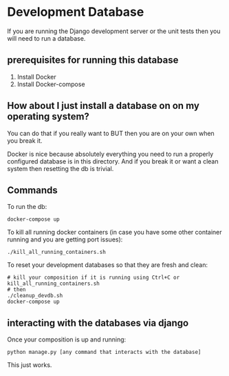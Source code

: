 # Development Database

If you are running the Django development server or the unit tests then you will need to run a database.

## prerequisites for running this database

1. Install Docker
2. Install Docker-compose

## How about I just install a database on on my operating system?

You can do that if you really want to BUT then you are on your own when you break it.

Docker is nice because absolutely everything you need to run a properly configured database is in this directory. And if you break it or want a clean system then resetting the db is trivial.

## Commands

To run the db:

```
docker-compose up
```

To kill all running docker containers (in case you have some other container running and you are getting port issues):

```
./kill_all_running_containers.sh
```

To reset your development databases so that they are fresh and clean:

```
# kill your composition if it is running using Ctrl+C or kill_all_running_containers.sh
# then
./cleanup_devdb.sh
docker-compose up
```

## interacting with the databases via django

Once your composition is up and running:

```
python manage.py [any command that interacts with the database]
```

This just works.
